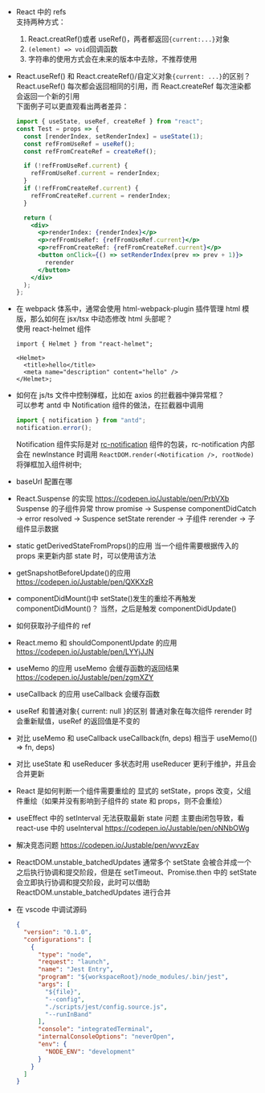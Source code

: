 - React 中的 refs  
  支持两种方式：

  1. React.creatRef()或者 useRef()，两者都返回`{current:...}`对象
  2. `(element) => void`回调函数
  3. 字符串的使用方式会在未来的版本中去除，不推荐使用

- React.useRef() 和 React.createRef()/自定义对象`{current: ...}`的区别？  
  React.useRef() 每次都会返回相同的引用，而 React.createRef 每次渲染都会返回一个新的引用  
  下面例子可以更直观看出两者差异：

  ```jsx
  import { useState, useRef, createRef } from "react";
  const Test = props => {
    const [renderIndex, setRenderIndex] = useState(1);
    const refFromUseRef = useRef();
    const refFromCreateRef = createRef();

    if (!refFromUseRef.current) {
      refFromUseRef.current = renderIndex;
    }
    if (!refFromCreateRef.current) {
      refFromCreateRef.current = renderIndex;
    }

    return (
      <div>
        <p>renderIndex: {renderIndex}</p>
        <p>refFromUseRef: {refFromUseRef.current}</p>
        <p>refFromCreateRef: {refFromCreateRef.current}</p>
        <button onClick={() => setRenderIndex(prev => prev + 1)}>
          rerender
        </button>
      </div>
    );
  };
  ```

- 在 webpack 体系中，通常会使用 html-webpack-plugin 插件管理 html 模版，那么如何在 jsx/tsx 中动态修改 html 头部呢？  
  使用 react-helmet 组件

  ```tsx
  import { Helmet } from "react-helmet";

  <Helmet>
    <title>hello</title>
    <meta name="description" content="hello" />
  </Helmet>;
  ```

- 如何在 js/ts 文件中控制弹框，比如在 axios 的拦截器中弹异常框？  
  可以参考 antd 中 Notification 组件的做法，在拦截器中调用

  ```ts
  import { notification } from "antd";
  notification.error();
  ```

  Notification 组件实际是对 [rc-notification](https://github.com/react-component/notification/blob/master/src/Notification.tsx) 组件的包装，rc-notification 内部会在 newInstance 时调用 `ReactDOM.render(<Notification />, rootNode)`将弹框加入组件树中;

- baseUrl 配置在哪

- React.Suspense 的实现
  https://codepen.io/Justable/pen/PrbVXb
  Suspense 的子组件异常 throw promise -> Suspense componentDidCatch -> error resolved -> Suspence setState rerender -> 子组件 rerender -> 子组件显示数据

- static getDerivedStateFromProps()的应用
  当一个组件需要根据传入的 props 来更新内部 state 时，可以使用该方法

- getSnapshotBeforeUpdate()的应用
  https://codepen.io/Justable/pen/QXKXzR

- componentDidMount()中 setState()发生的重绘不再触发 componentDidMount()？
  当然，之后是触发 componentDidUpdate()

- 如何获取孙子组件的 ref

- React.memo 和 shouldComponentUpdate 的应用
  https://codepen.io/Justable/pen/LYYjJJN

- useMemo 的应用
  useMemo 会缓存函数的返回结果
  https://codepen.io/Justable/pen/zgmXZY

- useCallback 的应用
  useCallback 会缓存函数

- useRef 和普通对象{ current: null }的区别
  普通对象在每次组件 rerender 时会重新赋值，useRef 的返回值是不变的

- 对比 useMemo 和 useCallback
  useCallback(fn, deps) 相当于 useMemo(() => fn, deps)

- 对比 useState 和 useReducer
  多状态时用 useReducer 更利于维护，并且会合并更新

- React 是如何判断一个组件需要重绘的
  显式的 setState，props 改变，父组件重绘（如果并没有影响到子组件的 state 和 props，则不会重绘）

- useEffect 中的 setInterval 无法获取最新 state 问题
  主要由闭包导致，看 react-use 中的 useInterval
  https://codepen.io/Justable/pen/oNNbOWg

- 解决竞态问题
  https://codepen.io/Justable/pen/wvvzEav

- ReactDOM.unstable_batchedUpdates
  通常多个 setState 会被合并成一个之后执行协调和提交阶段，但是在 setTimeout、Promise.then 中的 setState 会立即执行协调和提交阶段，此时可以借助 ReactDOM.unstable_batchedUpdates 进行合并

- 在 vscode 中调试源码
  ```json
  {
    "version": "0.1.0",
    "configurations": [
      {
        "type": "node",
        "request": "launch",
        "name": "Jest Entry",
        "program": "${workspaceRoot}/node_modules/.bin/jest",
        "args": [
          "${file}",
          "--config",
          "./scripts/jest/config.source.js",
          "--runInBand"
        ],
        "console": "integratedTerminal",
        "internalConsoleOptions": "neverOpen",
        "env": {
          "NODE_ENV": "development"
        }
      }
    ]
  }
  ```
